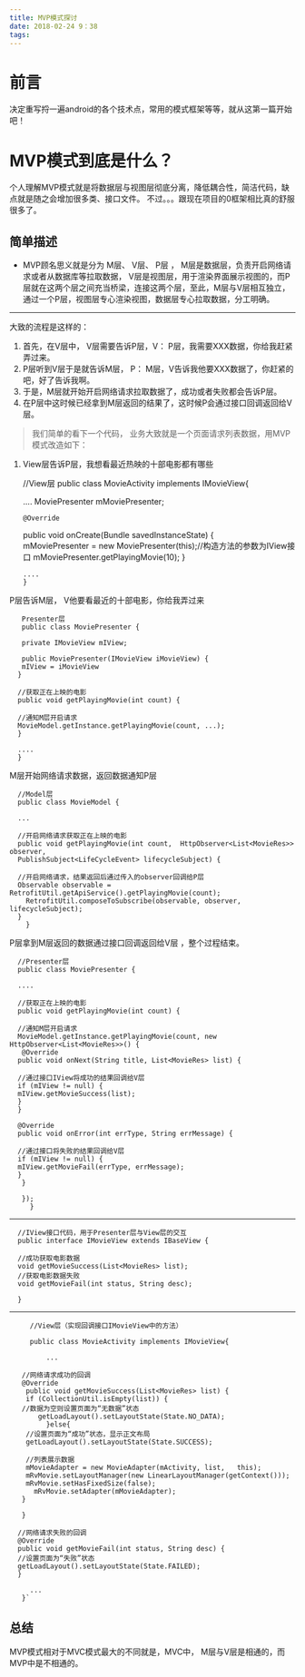 ```yaml
---
title: MVP模式探讨
date: 2018-02-24 9：38
tags:
---
```

<!--more-->
# 前言

  决定重写捋一遍android的各个技术点，常用的模式框架等等，就从这第一篇开始吧！ 

# MVP模式到底是什么？ #

  个人理解MVP模式就是将数据层与视图层彻底分离，降低耦合性，简洁代码，缺点就是随之会增加很多类、接口文件。 不过。。。跟现在项目的0框架相比真的舒服很多了。

## 简单描述 ##
- MVP顾名思义就是分为 M层、 V层、 P层 ，  M层是数据层，负责开启网络请求或者从数据库等拉取数据， V层是视图层，用于渲染界面展示视图的，而P层就在这两个层之间充当桥梁，连接这两个层，至此，M层与V层相互独立，通过一个P层，视图层专心渲染视图，数据层专心拉取数据，分工明确。


----------
大致的流程是这样的：

1. 首先，在V层中， V层需要告诉P层，V：  P层，我需要XXX数据，你给我赶紧弄过来。 
2. P层听到V层于是就告诉M层，  P：  M层，V告诉我他要XXX数据了，你赶紧的吧，好了告诉我啊。
3. 于是，M层就开始开启网络请求拉取数据了，成功或者失败都会告诉P层。
4. 在P层中这时候已经拿到M层返回的结果了，这时候P会通过接口回调返回给V层。




> 我们简单的看下一个代码， 业务大致就是一个页面请求列表数据，用MVP模式改造如下：
> 
1. View层告诉P层，我想看最近热映的十部电影都有哪些

      //View层
      public class MovieActivity implements IMovieView{

      ....
      MoviePresenter mMoviePresenter;

       @Override  
      public void onCreate(Bundle savedInstanceState) {  
      mMoviePresenter = new MoviePresenter(this);//构造方法的参数为IView接口
      mMoviePresenter.getPlayingMovie(10);
       }

       ....
       }




P层告诉M层， V他要看最近的十部电影，你给我弄过来


       Presenter层
       public class MoviePresenter {
  
       private IMovieView mIView;

       public MoviePresenter(IMovieView iMovieView) {
       mIView = iMovieView
      }

      //获取正在上映的电影
      public void getPlayingMovie(int count) {

      //通知M层开启请求
      MovieModel.getInstance.getPlayingMovie(count, ...);
      }

      ....
      }
   

M层开始网络请求数据，返回数据通知P层

      //Model层
      public class MovieModel {
    
      ...
    
      //开启网络请求获取正在上映的电影
      public void getPlayingMovie(int count,  HttpObserver<List<MovieRes>>  observer,  
      PublishSubject<LifeCycleEvent> lifecycleSubject) {
    
      //开启网络请求，结果返回后通过传入的observer回调给P层
      Observable observable = RetrofitUtil.getApiService().getPlayingMovie(count);
        RetrofitUtil.composeToSubscribe(observable, observer, lifecycleSubject);
      }
        }
    




P层拿到M层返回的数据通过接口回调返回给V层 ，整个过程结束。

      //Presenter层
      public class MoviePresenter {
    
      ....
    
      //获取正在上映的电影
      public void getPlayingMovie(int count) {
    
      //通知M层开启请求
      MovieModel.getInstance.getPlayingMovie(count, new HttpObserver<List<MovieRes>>() {
       @Override
      public void onNext(String title, List<MovieRes> list) {
    
      //通过接口IView将成功的结果回调给V层
      if (mIView != null) {
      mIView.getMovieSuccess(list);
      }
      }
    
      @Override
      public void onError(int errType, String errMessage) {
    
      //通过接口将失败的结果回调给V层
      if (mIView != null) {
      mIView.getMovieFail(errType, errMessage);
      }
       }
    
       });
         }
    


----------




  
    
    
      //IView接口代码，用于Presenter层与View层的交互
      public interface IMovieView extends IBaseView {
    
      //成功获取电影数据
      void getMovieSuccess(List<MovieRes> list);
      //获取电影数据失败
      void getMovieFail(int status, String desc);
      
      }
    







----------

    
     	 //View层（实现回调接口IMovieView中的方法）
    
     	 public class MovieActivity implements IMovieView{
    
    	     ...
      
   	   //网络请求成功的回调
   	   @Override
  	    public void getMovieSuccess(List<MovieRes> list) {
  	    if (CollectionUtil.isEmpty(list)) {
   	   //数据为空则设置页面为“无数据”状态
   		   getLoadLayout().setLayoutState(State.NO_DATA);
 		     }else{
  	    //设置页面为“成功”状态，显示正文布局
  	    getLoadLayout().setLayoutState(State.SUCCESS);
    
  	    //列表展示数据
  	    mMovieAdapter = new MovieAdapter(mActivity, list, 	this);
  	    mRvMovie.setLayoutManager(new LinearLayoutManager(getContext()));
  	    mRvMovie.setHasFixedSize(false);
   	 	  mRvMovie.setAdapter(mMovieAdapter);
   	   }
    
       }
    
      //网络请求失败的回调
      @Override
      public void getMovieFail(int status, String desc) {
      //设置页面为“失败”状态
      getLoadLayout().setLayoutState(State.FAILED);
      }
    
         ...
       }`
    


## 总结 ##
  MVP模式相对于MVC模式最大的不同就是，MVC中， M层与V层是相通的，而MVP中是不相通的。 
